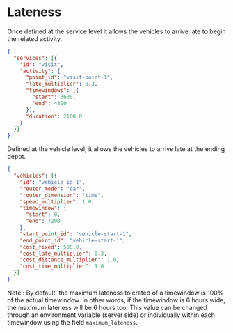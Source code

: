 # Lateness

Once defined at the service level it allows the vehicles to arrive late to begin the related activity.

```json
{
  "services": [{
    "id": "visit",
    "activity": {
      "point_id": "visit-point-1",
      "late_multiplier": 0.3,
      "timewindows": [{
        "start": 3600,
        "end": 4800
      }],
      "duration": 2100.0
    }
  }]
}
```

Defined at the vehicle level, it allows the vehicles to arrive late at the ending depot.

```json
{
  "vehicles": [{
    "id": "vehicle_id-1",
    "router_mode": "car",
    "router_dimension": "time",
    "speed_multiplier": 1.0,
    "timewindow": {
      "start": 0,
      "end": 7200
    },
    "start_point_id": "vehicle-start-1",
    "end_point_id": "vehicle-start-1",
    "cost_fixed": 500.0,
    "cost_late_multiplier": 0.3,
    "cost_distance_multiplier": 1.0,
    "cost_time_multiplier": 1.0
  }]
}
```

Note : By default, the maximum lateness tolerated of a timewindow is 100% of the actual timewindow. In other words, if the timewindow is 6 hours wide, the maximum lateness will be 6 hours too. This value can be changed through an environment variable (server side) or individually within each timewindow using the field `maximum_lateness`.
